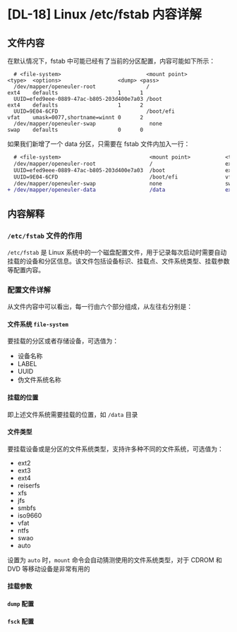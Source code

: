 # [DL-18] Linux /etc/fstab 内容详解

## 文件内容

在默认情况下，fstab 中可能已经有了当前的分区配置，内容可能如下所示：

```
  # <file-system>                           <mount point>           <type>  <options>                  <dump> <pass>
  /dev/mapper/openeuler-root                /                       ext4    defaults                   1      1
  UUID=efed9eee-0889-47ac-b805-203d400e7a03 /boot                   ext4    defaults                   1      2
  UUID=9E04-6CFD                            /boot/efi               vfat    umask=0077,shortname=winnt 0      2
  /dev/mapper/openeuler-swap                 none                   swap    defaults                   0      0
```

如果我们新增了一个 data 分区，只需要在 fstab 文件内加入一行：

```diff
  # <file-system>                            <mount point>           <type>  <options>                  <dump> <pass>
  /dev/mapper/openeuler-root                 /                       ext4    defaults                    1      1
  UUID=efed9eee-0889-47ac-b805-203d400e7a03  /boot                   ext4    defaults                    1      2
  UUID=9E04-6CFD                             /boot/efi               vfat    umask=0077,shortname=winnt  0      2
  /dev/mapper/openeuler-swap                 none                    swap    defaults                    0      0
+ /dev/mapper/openeuler-data                 /data                   ext4    defaults                    0      0
```

## 内容解释

### `/etc/fstab` 文件的作用

`/etc/fstab` 是 Linux 系统中的一个磁盘配置文件，用于记录每次启动时需要自动挂载的设备和分区信息。该文件包括设备标识、挂载点、文件系统类型、挂载参数等配置内容。

### 配置文件详解

从文件内容中可以看出，每一行由六个部分组成，从左往右分别是：

#### 文件系统 `file-system`

要挂载的分区或者存储设备，可选值为：

- 设备名称
- LABEL
- UUID
- 伪文件系统名称

#### 挂载的位置

即上述文件系统需要挂载的位置，如 `/data` 目录

#### 文件类型

要挂载设备或是分区的文件系统类型，支持许多种不同的文件系统，可选值为：

- ext2
- ext3
- ext4
- reiserfs
- xfs
- jfs
- smbfs
- iso9660
- vfat
- ntfs
- swao
- auto

设置为 `auto` 时，`mount` 命令会自动猜测使用的文件系统类型，对于 CDROM 和 DVD 等移动设备是非常有用的

#### 挂载参数

#### `dump` 配置

#### `fsck` 配置